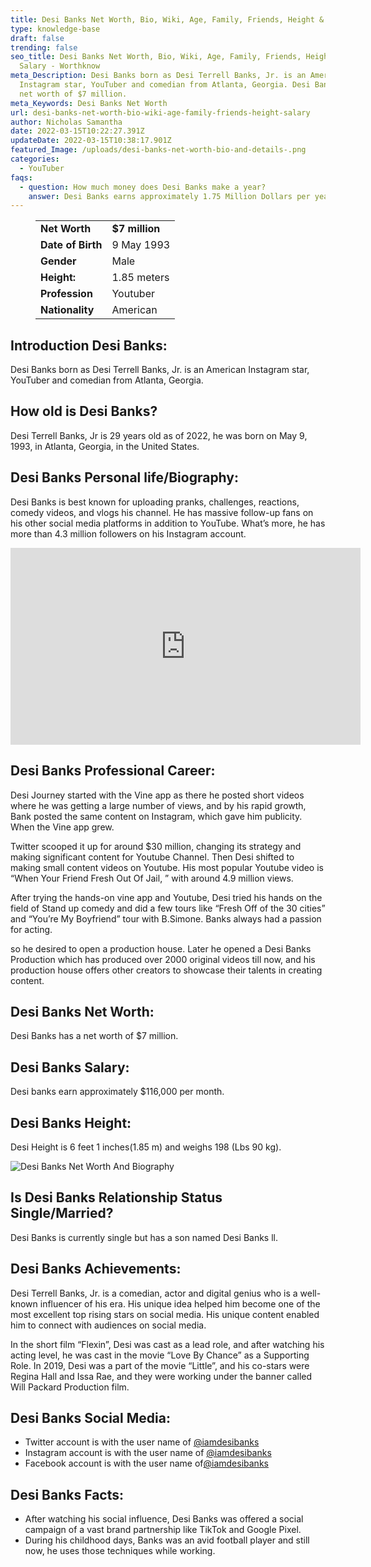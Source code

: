 ```yaml
---
title: Desi Banks Net Worth, Bio, Wiki, Age, Family, Friends, Height & Salary
type: knowledge-base
draft: false
trending: false
seo_title: Desi Banks Net Worth, Bio, Wiki, Age, Family, Friends, Height &
  Salary - Worthknow
meta_Description: Desi Banks born as Desi Terrell Banks, Jr. is an American
  Instagram star, YouTuber and comedian from Atlanta, Georgia. Desi Banks has a
  net worth of $7 million.
meta_Keywords: Desi Banks Net Worth
url: desi-banks-net-worth-bio-wiki-age-family-friends-height-salary
author: Nicholas Samantha
date: 2022-03-15T10:22:27.391Z
updateDate: 2022-03-15T10:38:17.901Z
featured_Image: /uploads/desi-banks-net-worth-bio-and-details-.png
categories:
  - YouTuber
faqs:
  - question: How much money does Desi Banks make a year?
    answer: Desi Banks earns approximately 1.75 Million Dollars per year.
---
```

<figure class="wp-block-table is-style-stripes">
  <table>
    <tbody>
      <tr>
        <td>
          <strong>Net Worth</strong>
        </td>
        <td>
          <strong>$7 million</strong>
        </td>
      </tr>
      <tr>
        <td>
          <strong>Date of Birth</strong>
        </td>
        <td>9 May 1993</td>
      </tr>
      <tr>
        <td>
          <strong>Gender</strong>
        </td>
        <td>Male</td>
      </tr>
      <tr>
        <td>
          <strong>Height:</strong>
        </td>
        <td>1.85 meters</td>
      </tr>
      <tr>
        <td>
          <strong>Profession</strong>
        </td>
        <td>Youtuber</td>
      </tr>
      <tr>
        <td>
          <strong>Nationality</strong>
        </td>
        <td>American</td>
      </tr>
    </tbody>
  </table>
</figure>

## **Introduction Desi Banks:**

Desi Banks born as Desi Terrell Banks, Jr. is an American Instagram star, YouTuber and comedian from Atlanta, Georgia. 

## **How old is Desi Banks?**

Desi Terrell Banks, Jr is 29 years old as of 2022, he was born on May 9, 1993, in Atlanta, Georgia, in the United States.

## **Desi Banks Personal life/Biography:**

Desi Banks is best known for uploading pranks, challenges, reactions, comedy videos, and vlogs his channel. He has massive follow-up fans on his other social media platforms in addition to YouTube. What’s more, he has more than 4.3 million followers on his Instagram account.

<iframe width="560" height="315" src="https://www.youtube.com/embed/hF0qJTGd_Sc" title="YouTube video player" frameborder="0" allow="accelerometer; autoplay; clipboard-write; encrypted-media; gyroscope; picture-in-picture" allowfullscreen></iframe>

## **Desi Banks Professional Career:**

Desi Journey started with the Vine app as there he posted short videos where he was getting a large number of views, and by his rapid growth, Bank posted the same content on Instagram, which gave him publicity. When the Vine app grew.

Twitter scooped it up for around $30 million, changing its strategy and making significant content for Youtube Channel. Then Desi shifted to making small content videos on Youtube. His most popular Youtube video is “When Your Friend Fresh Out Of Jail, ” with around 4.9 million views.

After trying the hands-on vine app and Youtube, Desi tried his hands on the field of Stand up comedy and did a few tours like “Fresh Off of the 30 cities” and “You’re My Boyfriend” tour with B.Simone. Banks always had a passion for acting.

so he desired to open a production house. Later he opened a Desi Banks Production which has produced over 2000 original videos till now, and his production house offers other creators to showcase their talents in creating content.

## **Desi Banks Net Worth:**

Desi Banks has a net worth of $7 million.

## **Desi Banks Salary:**

Desi banks earn approximately $116,000 per month.

## **Desi Banks Height:**

Desi Height is 6 feet 1 inches(1.85 m) and weighs 198 (Lbs 90 kg).

![Desi Banks Net Worth And Biography](/uploads/desi-banks-net-worth.png)

## **Is Desi Banks Relationship Status Single/Married?**

Desi Banks is currently single but has a son named Desi Banks ll.

## **Desi Banks Achievements:**

Desi Terrell Banks, Jr. is a comedian, actor and digital genius who is a well-known influencer of his era. His unique idea helped him become one of the most excellent top rising stars on social media. His unique content enabled him to connect with audiences on social media.

In the short film “Flexin”, Desi was cast as a lead role, and after watching his acting level, he was cast in the movie “Love By Chance” as a Supporting Role. In 2019, Desi was a part of the movie “Little”, and his co-stars were Regina Hall and Issa Rae, and they were working under the banner called Will Packard Production film.

## **Desi Banks Social Media:**

* Twitter account is with the user name of <a href="https://twitter.com/iamdesibanks" target="_blank" rel="nofollow" rel="noopener">@iamdesibanks</a>
* Instagram account is with the user name of <a href="https://www.instagram.com/iamdesibanks/" target="_blank" rel="nofollow" rel="noopener">@iamdesibanks</a>
* Facebook account is with the user name of<a href="https://web.facebook.com/DesiBanks4real" target="_blank" rel="nofollow" rel="noopener">@iamdesibanks</a>

## **Desi Banks Facts:**

* After watching his social influence, Desi Banks was offered a social campaign of a vast brand partnership like TikTok and Google Pixel.
* During his childhood days, Banks was an avid football player and still now, he uses those techniques while working.